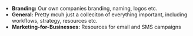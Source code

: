 - **Branding:** Our own companies branding, naming, logos etc.
- **General:** Pretty mcuh just a colleciton of everything important, including workflows, strategy, resources etc.
- **Marketing-for-Businesses:** Resources for email and SMS campaigns
